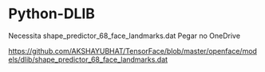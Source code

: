 # Python-DLIB

Necessita
shape_predictor_68_face_landmarks.dat Pegar no OneDrive

https://github.com/AKSHAYUBHAT/TensorFace/blob/master/openface/models/dlib/shape_predictor_68_face_landmarks.dat
